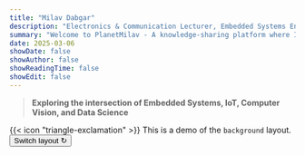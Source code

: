 ```yaml
---
title: "Milav Dabgar"
description: "Electronics & Communication Lecturer, Embedded Systems Engineer, and Data Science Enthusiast"
summary: "Welcome to PlanetMilav - A knowledge-sharing platform where I document my explorations in electronics, embedded systems, programming, and data science"
date: 2025-03-06
showDate: false
showAuthor: false
showReadingTime: false
showEdit: false
---
```


> **Exploring the intersection of Embedded Systems, IoT, Computer Vision, and Data Science**

<div class="flex px-4 py-2 mb-8 text-base rounded-md bg-primary-100 dark:bg-primary-900">
  <span class="flex items-center ltr:pr-3 rtl:pl-3 text-primary-400">
    {{< icon "triangle-exclamation" >}}
  </span>
  <span class="flex items-center justify-between grow dark:text-neutral-300">
    <span class="prose dark:prose-invert">This is a demo of the <code id="layout">background</code> layout.</span>
    <button
      id="switch-layout-button"
      class="px-4 !text-neutral !no-underline rounded-md bg-primary-600 hover:!bg-primary-500 dark:bg-primary-800 dark:hover:!bg-primary-700"
    >
      Switch layout &orarr;
    </button>
  </span>
</div>